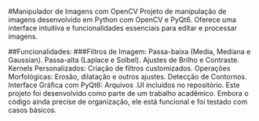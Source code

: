 #Manipulador de Imagens com OpenCV
Projeto de manipulação de imagens desenvolvido em Python com OpenCV e PyQt6. Oferece uma interface intuitiva e funcionalidades essenciais para editar e processar imagens.

##Funcionalidades:
###Filtros de Imagem:
  Passa-baixa (Media, Mediana e Gaussian).
  Passa-alta (Laplace e Solbel).
Ajustes de Brilho e Contraste.
Kernels Personalizados: Criação de filtros customizados.
Operações Morfológicas: Erosão, dilatação e outros ajustes.
Detecção de Contornos.
Interface Gráfica com PyQt6: Arquivos .UI incluídos no repositório.
Este projeto foi desenvolvido como parte de um trabalho acadêmico. Embora o código ainda precise de organização, ele está funcional e foi testado com casos básicos.
